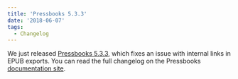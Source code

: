 ```yaml
---
title: 'Pressbooks 5.3.3'
date: '2018-06-07'
tags:
  - Changelog
---
```


We just released
[Pressbooks 5.3.3](https://github.com/pressbooks/pressbooks/releases/tag/5.3.3), which
fixes an issue with internal links in EPUB exports. You can read the full changelog on the
Pressbooks [documentation site](https://docs.pressbooks.org/changelog/pressbooks/#5-3-3).
